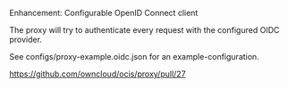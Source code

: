 Enhancement: Configurable OpenID Connect client

The proxy will try to authenticate every request with the configured OIDC provider.

See configs/proxy-example.oidc.json for an example-configuration.

<https://github.com/owncloud/ocis/proxy/pull/27>
